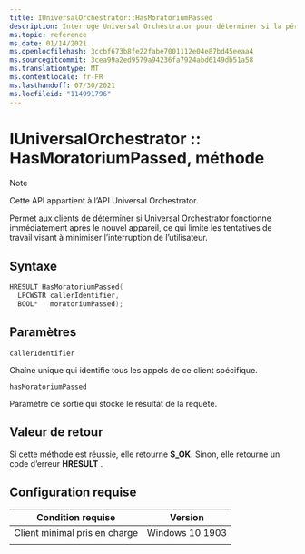 ```yaml
---
title: IUniversalOrchestrator::HasMoratoriumPassed
description: Interroge Universal Orchestrator pour déterminer si la période postérieure à OOBE a été dépassée.
ms.topic: reference
ms.date: 01/14/2021
ms.openlocfilehash: 3ccbf673b8fe22fabe7001112e04e87bd45eeaa4
ms.sourcegitcommit: 3cea99a2ed9579a94236fa7924abd6149db51a58
ms.translationtype: MT
ms.contentlocale: fr-FR
ms.lasthandoff: 07/30/2021
ms.locfileid: "114991796"
---
```

# <a name="iuniversalorchestratorhasmoratoriumpassed-method"></a>IUniversalOrchestrator :: HasMoratoriumPassed, méthode

> [!NOTE] 
> Cette API appartient à l’API Universal Orchestrator.

Permet aux clients de déterminer si Universal Orchestrator fonctionne immédiatement après le nouvel appareil, ce qui limite les tentatives de travail visant à minimiser l’interruption de l’utilisateur. 

## <a name="syntax"></a>Syntaxe

```C++
HRESULT HasMoratoriumPassed(
  LPCWSTR callerIdentifier,
  BOOL*   moratoriumPassed);
```

## <a name="parameters"></a>Paramètres

`callerIdentifier`

Chaîne unique qui identifie tous les appels de ce client spécifique.

`hasMoratoriumPassed`

Paramètre de sortie qui stocke le résultat de la requête.

## <a name="return-value"></a>Valeur de retour
Si cette méthode est réussie, elle retourne **S_OK**.  Sinon, elle retourne un code d’erreur **HRESULT** .

## <a name="requirements"></a>Configuration requise

| Condition requise | Version |
|---|---|
| Client minimal pris en charge | Windows 10 1903 |
|   |   |



 

 



